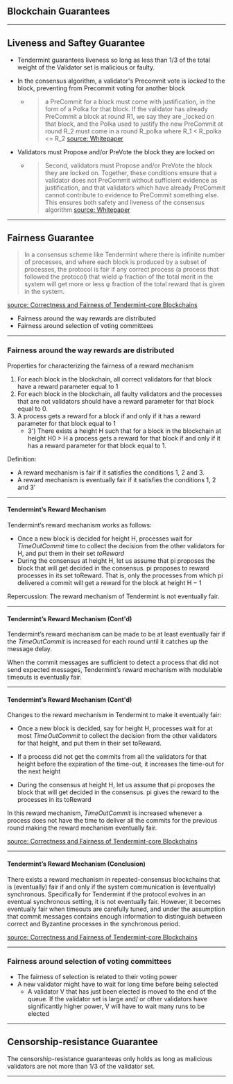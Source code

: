 <!-- .slide: data-background-color="#8D3AED" -->

## Blockchain Guarantees

---

<!-- **How does this blockchain/project guarantee the following?** -->

<!-- - **Liveness:** That the blockchain is always adding more transactions and that service will not be interrupted. -->

<!-- - **Fairness:** No systemic discrimination that is against the rules of the protocol -->

<!-- - **Censorship-resistance:** No individual actor or coalition can prevent the access of another to the system. -->

<!-- - **Safety:** No conflicting information. -->

## Liveness and Saftey Guarantee

- Tendermint guarantees liveness so long as less than 1/3 of the total weight of the Validator set is malicious or faulty.

- In the consensus algorithm, a validator's Precommit vote is _locked_ to the block, preventing from Precommit voting for another block
    - > a PreCommit for a block must come with justification, in the form of a Polka for that block. If the validator has already PreCommit a block at round R1, we say they are _locked on that block, and the Polka used to justify the new PreCommit at round R_2 must come in a round R_polka where R_1 < R_polka <= R_2 [source: Whitepaper](https://v1.cosmos.network/resources/whitepaper)
- Validators must Propose and/or PreVote the block they are locked on
   - > Second, validators must Propose and/or PreVote the block they are locked on. Together, these conditions ensure that a validator does not PreCommit without sufficient evidence as justification, and that validators which have already PreCommit cannot contribute to evidence to PreCommit something else. This ensures both safety and liveness of the consensus algorithm [source: Whitepaper](https://v1.cosmos.network/resources/whitepaper)

---

## Fairness Guarantee

> In a consensus scheme like Tendermint where there is infinite number of processes, 
and where each block is produced by a subset of processes, the protocol is fair if any correct
process (a process that followed the protocol) that wield φ fraction of the total merit in the system
will get more or less φ fraction of the total reward that is given in the system.

[source: Correctness and Fairness of Tendermint-core Blockchains](https://eprint.iacr.org/2018/574.pdf)

- Fairness around the way rewards are distributed
- Fairness around selection of voting committees

---

### Fairness around the way rewards are distributed

Properties for characterizing the fairness of a reward mechanism

1. For each block in the blockchain, all correct validators for that block have a reward parameter
equal to 1
2. For each block in the blockchain, all faulty validators and the processes that are not validators
should have a reward parameter for that block equal to 0.
3. A process gets a reward for a block if and only if it has a reward parameter for that block
equal to 1
    - 3') There exists a height H such that for a block in the blockchain at height H0 > H a process gets a reward for that block if and only if it has a reward parameter for that block equal to 1.

Definition: 
- A reward mechanism is fair if it satisfies the conditions 1, 2 and 3.
- A reward mechanism is eventually fair if it satisfies the conditions 1, 2 and 3’

---

#### Tendermint’s Reward Mechanism

Tendermint’s reward mechanism works as follows:

- Once a new block is decided for height H, processes wait for _TimeOutCommit_ time to collect
the decision from the other validators for H, and put them in their set _toReward_
- During the consensus at height H, let us assume that pi proposes the block that will get
decided in the consensus. pi proposes to reward processes in its set toReward.
That is, only the processes from which pi delivered a commit will get a reward for the block
at height H − 1

Repercussion: The reward mechanism of Tendermint is not eventually fair.

---

#### Tendermint’s Reward Mechanism (Cont'd)

Tendermint’s reward mechanism can be made to be at least eventually fair
if the _TimeOutCommit_ is increased for each round until it catches up the message delay.

When the commit messages are sufficient to detect a process that did not send expected
messages, Tendermint’s reward mechanism with modulable timeouts is eventually fair.

---

#### Tendermint’s Reward Mechanism (Cont'd)

Changes to the reward mechanism in Tendermint to make it eventually fair:

- Once a new block is decided, say for height H, processes wait for at most _TimeOutCommit_
to collect the decision from the other validators for that height, and put them in their set
toReward.

- If a process did not get the commits from all the validators for that height before the expiration
of the time-out, it increases the time-out for the next height

- During the consensus at height H, let us assume that pi proposes the block that will get
decided in the consensus. pi gives the reward to the processes in its toReward

In this reward mechanism, _TimeOutCommit_ is increased whenever a process does not have the
time to deliver all the commits for the previous round making the reward mechanism
eventually fair.

[source: Correctness and Fairness of Tendermint-core Blockchains](https://eprint.iacr.org/2018/574.pdf)

---

#### Tendermint’s Reward Mechanism (Conclusion)

There exists a reward mechanism in repeated-consensus blockchains that is (eventually) fair if and only if the system communication is (eventually) synchronous. Specifically for Tendermint if the protocol evolves in an eventual synchronous
setting, it is not eventually fair. However, it becomes eventually fair when timeouts are carefully
tuned, and under the assumption that commit messages contains enough information to distinguish
between correct and Byzantine processes in the synchronous period.

[source: Correctness and Fairness of Tendermint-core Blockchains](https://eprint.iacr.org/2018/574.pdf)

---

### Fairness around selection of voting committees

- The fairness of selection is related to their voting power
- A new validator might have to wait for long time before being selected 
    - A validator V that has just been elected is moved to the end of the queue. If the validator set is large and/ or other validators have significantly higher power, V will have to wait many runs to be elected
    
---

## Censorship-resistance Guarantee

The censorship-resistance guaranteeas only holds as long as malicious validators are not more than 1/3 of the validator set.

---

